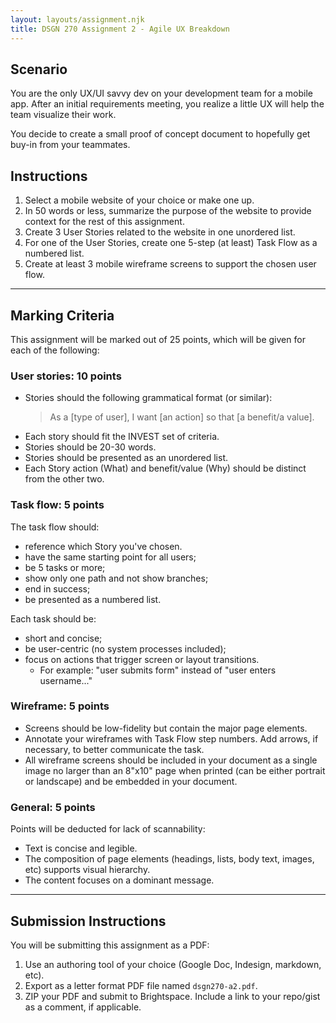 ```yaml
---
layout: layouts/assignment.njk
title: DSGN 270 Assignment 2 - Agile UX Breakdown
---
```

## Scenario
You are the only UX/UI savvy dev on your development team for a mobile app. After an initial requirements meeting, you realize a little UX will help the team visualize their work.

You decide to create a small proof of concept document to hopefully get buy-in from your teammates.

## Instructions
1. Select a mobile website of your choice or make one up. 
2. In 50 words or less, summarize the purpose of the website to provide context for the rest of this assignment.
3. Create 3 User Stories related to the website in one unordered list.
4. For one of the User Stories, create one 5-step (at least) Task Flow as a numbered list.
5. Create at least 3 mobile wireframe screens to support the chosen user flow.

---

## Marking Criteria
This assignment will be marked out of 25 points, which will be given for each of the following:

### User stories: 10 points
- Stories should the following grammatical format (or similar): 
    > As a [type of user], I want [an action] so that [a benefit/a value].
- Each story should fit the INVEST set of criteria.
- Stories should be 20-30 words.
- Stories should be presented as an unordered list.
- Each Story action (What) and benefit/value (Why) should be distinct from the other two.

### Task flow: 5 points
The task flow should:
- reference which Story you've chosen.
- have the same starting point for all users;
- be 5 tasks or more;
- show only one path and not show branches;
- end in success;
- be presented as a numbered list.

Each task should be:
- short and concise;
- be user-centric (no system processes included);
- focus on actions that trigger screen or layout transitions. 
    - For example: "user submits form" instead of "user enters username..."

### Wireframe: 5 points
- Screens should be low-fidelity but contain the major page elements.
- Annotate your wireframes with Task Flow step numbers. Add arrows, if necessary, to better communicate the task.
- All wireframe screens should be included in your document as a single image no larger than an 8"x10" page when printed (can be either portrait or landscape) and be embedded in your document.

### General: 5 points
Points will be deducted for lack of scannability:
- Text is concise and legible.
- The composition of page elements (headings, lists, body text, images, etc) supports visual hierarchy.
- The content focuses on a dominant message.

---

## Submission Instructions
You will be submitting this assignment as a PDF:
1. Use an authoring tool of your choice (Google Doc, Indesign, markdown, etc).
2. Export as a letter format PDF file named `dsgn270-a2.pdf`.
4. ZIP your PDF and submit to Brightspace. Include a link to your repo/gist as a comment, if applicable.

